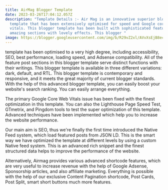 ```yaml
---
title: AirMag Blogger Template
date: 2023-03-26T17:04:12.057Z
description: "Template Details :- Air Mag is an innovative superior blogger
  template that has been extensively optimised for speed and Google core web
  vitals. This blogger template has been built with sophisticated features and
  amazing sections with lovely effects. This blogger "
image: https://blogger.googleusercontent.com/img/b/R29vZ2xl/AVvXsEjB8ec5926h3grHoqMOiclkLz1ktfvfQ1TGd21N9QH0_NX6Z7oBEsLzmfjDmXYOqk2clk4YBNslyQ1NEGWK87-YYmlFyEi_uFGX8HBT-LNnCKDHa-lIoV5T0KxSF6g4jmGBVWHBjkBJEkdtlrmIbVa8nbiADAb6WP9z3TVxDNKZ6ewoouKEH839Vnl7Dw/s800-rw/AirMag%20blogger%20template%20v1.jpg
---
```

template has been optimised to a very high degree, including accessibility, SEO, best performance, loading speed, and Adsense compatibility. All of the feature post sections in this blogger template serve distinct functions with their writings. This blogger template is available in three different variations: dark, default, and RTL. This blogger template is contemporary and responsive, and it meets the great majority of current blogger standards. With the help of this advanced blogger template, you can easily boost your website's search ranking. You can easily arrange everything.

The primary Google Core Web Vitals issue has been fixed with the finest optimization in this template. You can also the Lighthouse Page Speed Test, GTmetrix, and Pingdom tools to test the super optimization of this template. Advanced techniques have been implemented which help you to increase the website performance.

Our main aim is SEO, thus we're finally the first time introduced the Native Feed system, which load featured posts from JSON LD. This is the smart way we have optimized the template at different levels by using a custom Native feed system. This is an advanced rich snippet and the finest structured data helps to improve the performance of the website.

Alternatively, Airmag provides various advanced shortcode features, which are very useful to increase revenue with the help of Google Adsense, Sponsorship articles, and also affiliate marketing. Everything is possible with the help of our exclusive Content Pagination shortcode, Post Cards, Post Split, smart short buttons much more features.